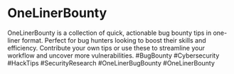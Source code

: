 # OneLinerBounty
OneLinerBounty is a collection of quick, actionable bug bounty tips in one-liner format. Perfect for bug hunters looking to boost their skills and efficiency. Contribute your own tips or use these to streamline your workflow and uncover more vulnerabilities.  #BugBounty #Cybersecurity #HackTips #SecurityResearch #OneLinerBugBounty #OneLinerBounty
